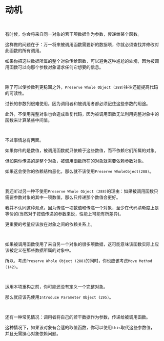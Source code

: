 # 动机

<br>

有时候，你会将来自同一对象的若干项数据作为参数，传递给某个函数。

这样做的问题在于：万一将来被调用函数需要新的数据项，你就必须查找并修改对此函数的所有调用。

如果你把这些数据所属的整个对象传给函数，可以避免这种尴尬的处境，因为被调用函数可以向那个参数对象请求任何它想要的信息。

<br>

除了可以使参数列更稳固之外，`Preserve Whole Object (288)`往往还能提高代码的可读性。

过长的参数列很难使用，因为调用者和被调用者都必须记住这些参数的用途。

此外，不使用完整对象也会造成重复代码，因为被调用函数无法利用完整对象中的函数来计算某些中间值。

<br>

不过事情总有两面。

如果你传的是数值，被调用函数就只依赖于这些数值，而不依赖它们所属的对象。

但如果你传递的是整个对象，被调用函数所在的对象就需要依赖参数对象。

如果这会使你的依赖结构恶化，那么就不该使用`Preserve WholeObject(288)`。

<br>

我还听过另一种不使用`Preserve Whole Object (288)`的理由：如果被调用函数只需要参数对象的其中一项数值，那么只传递那个数值会更好。

我并不认同这种观点，因为传递一项数值和传递一个对象，至少在代码清晰度上是等价的(当然对于按值传递的参数来说，性能上可能有所差异)。

更重要的考量应该放在对象之间的依赖关系上。

<br>

如果被调用函数使用了来自另一个对象的很多项数据，这可能意味该函数实际上应该被定义在那些数据所属的对象中。

所以，考虑`Preserve Whole Object (288)`的同时，你也应该考虑`Move Method (142)`。

<br>

运用本项重构之前，你可能还没有定义一个完整对象。

那么就应该先使用`Introduce Parameter Object (295)`。

<br>

还有一种常见情况：调用者将自己的若干数据作为参数，传递给被调用函数。

这种情况下，如果该对象有合适的取值函数，你可以使用`this`取代这些参数值，并且无需操心对象依赖问题。

<br>

